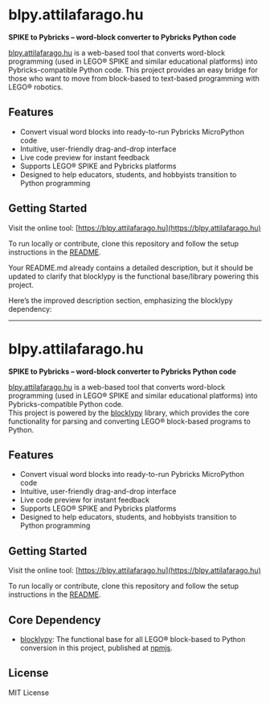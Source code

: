 # blpy.attilafarago.hu

**SPIKE to Pybricks – word-block converter to Pybricks Python code**

[blpy.attilafarago.hu](https://blpy.attilafarago.hu) is a web-based tool that converts word-block programming (used in LEGO® SPIKE and similar educational platforms) into Pybricks-compatible Python code. This project provides an easy bridge for those who want to move from block-based to text-based programming with LEGO® robotics.

## Features

- Convert visual word blocks into ready-to-run Pybricks MicroPython code
- Intuitive, user-friendly drag-and-drop interface
- Live code preview for instant feedback
- Supports LEGO® SPIKE and Pybricks platforms
- Designed to help educators, students, and hobbyists transition to Python programming

## Getting Started

Visit the online tool: [https://blpy.attilafarago.hu](https://blpy.attilafarago.hu)

To run locally or contribute, clone this repository and follow the setup instructions in the [README](README.md).

Your README.md already contains a detailed description, but it should be updated to clarify that blocklypy is the functional base/library powering this project.

Here’s the improved description section, emphasizing the blocklypy dependency:

---

# blpy.attilafarago.hu

**SPIKE to Pybricks – word-block converter to Pybricks Python code**

[blpy.attilafarago.hu](https://blpy.attilafarago.hu) is a web-based tool that converts word-block programming (used in LEGO® SPIKE and similar educational platforms) into Pybricks-compatible Python code.  
This project is powered by the [blocklypy](https://www.npmjs.com/package/blocklypy) library, which provides the core functionality for parsing and converting LEGO® block-based programs to Python.

## Features

- Convert visual word blocks into ready-to-run Pybricks MicroPython code
- Intuitive, user-friendly drag-and-drop interface
- Live code preview for instant feedback
- Supports LEGO® SPIKE and Pybricks platforms
- Designed to help educators, students, and hobbyists transition to Python programming

## Getting Started

Visit the online tool: [https://blpy.attilafarago.hu](https://blpy.attilafarago.hu)

To run locally or contribute, clone this repository and follow the setup instructions in the [README](README.md).

## Core Dependency

- [blocklypy](https://github.com/afarago/blocklypy): The functional base for all LEGO® block-based to Python conversion in this project, published at [npmjs](https://www.npmjs.com/package/blocklypy).

## License

MIT License
